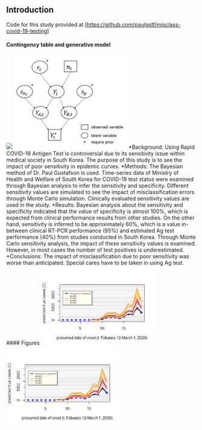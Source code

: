## Introduction
Code for this study provided at [https://github.com/paulgstf/misclass-covid-19-testing]
#### Contingency table and generative model
<img src="https://user-images.githubusercontent.com/49227171/141667116-c3e62113-0a01-4fa1-92c9-e1b8c3df6137.JPG" width="500">
<img src="figures/diagram.JPG" width="300">
*Background: Using Rapid COVID-19 Antigen Test is controversial due to its sensitivity issue within medical society in South Korea. The purpose of this study is to see the impact of poor sensitivity in epidemic curves.
*Methods: The Bayesian method of Dr. Paul Gustafson is used. Time-series data of Ministry of Health and Welfare of South Korea for COVID-19 test status were examined through Bayesian analysis to infer the sensitivity and specificity. Different sensitivity values are simulated to see the impact of misclassification errors through Monte Carlo simulation. Clinically evaluated sensitivity values are used in the study.
*Results: Bayesian analysis about the sensitivity and specificity indicated that the value of specificity is almost 100%, which is expected from clinical performance results from other studies. On the other hand, sensitivity is inferred to be approximately 60%, which is a value in-between clinical RT-PCR performance (95%) and estimated Ag test performance (40%) from studies conducted in South Korea. Through Monte Carlo sensitivity analysis, the impact of these sensitivity values is examined. However, in most cases the number of test positives is underestimated. 
*Conclusions: The impact of misclassification due to poor sensitivity was worse than anticipated. Special cares have to be taken in using Ag test.
#### Figures
<img src="figures/fig7.png" width="300">
<img src="figures/fig7.png" width="300">

